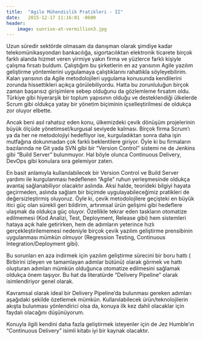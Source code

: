 ```yaml
---
title:  "Agile Mühendislik Pratikleri - II"
date:   2015-12-17 11:16:01 -0600	
header:
    image: sunrise-at-vermillion3.jpg
---
```


Uzun süredir sektörde olmasam da danışman olarak şimdiye kadar telekomünikasyondan bankacılığa, sigortacılıktan elektronik ticarete birçok farklı alanda hizmet veren yirmiye yakın firma ve yüzlerce farklı kişiyle çalışma fırsatı buldum. Çalıştığım bu şirketlerin en az yarısının Agile yazılım geliştirme yöntemlerini uygulamaya çalıştıklarını rahatlıkla söyleyebilirim. Kalan yarısının da Agile metodolojileri uygulama konusunda kendilerini zorunda hissettikleri açıkça görülebiliyordu. Hatta bu zorunluluğun birçok zaman başarısız girişimlere sebep olduğunu da gözlemleme fırsatım oldu. Türkiye gibi hiyerarşik bir toplum yapısının olduğu ve desteklendiği ülkelerde Scrum gibi oldukça yatay bir yönetim biçiminin içselleştirilmesi de oldukça zor oluyor elbette.

Ancak beni asıl rahatsız eden konu, ülkemizdeki çevik dönüşüm projelerinin büyük ölçüde yönetimsel/kurgusal seviyede kalması. Birçok firma Scrum’ı ya da her ne metodolojiyi hedefliyor ise, kurguladıktan sonra daha işin mutfağına dokunmadan çok farklı beklentilere giriyor. Öyle ki bu firmaların bazılarında ne Git yada SVN gibi bir “Version Control” sistemi ne de Jenkins gibi “Build Server” bulunmuyor. Hal böyle olunca Continuous Delivery, DevOps gibi konulara sıra gelemiyor zaten.

En basit anlamıyla kullanılabilecek bir Version Control ve Build Server yardımı ile kurgulanması hedeflenen “Agile” ruhun yerleşmesinde oldukça avantaj sağlanabiliyor olacaktır aslında. Aksi halde, teorideki bilgiyi hayata geçirmeden, aslında sağlam bir biçimde uygulayabileceğimiz pratikleri de değersizleştirmiş oluyoruz. Öyle ki, çevik metodolojilere geçişteki en büyük itici güç olan sürekli geri bildirim, artırımsal ürün gelişimi gibi hedeflere ulaşmak da oldukça güç oluyor. Özellikle tekrar eden taskların otomatize edilmemesi (Kod Analizi, Test, Deployment, Release gibi) hem sistemleri hataya açık hale getirirken, hem de adımların yeterince hızlı gerçekleştirilememesi nedeniyle birçok çevik yazılım geliştirme prensibinin uygulanması mümkün olmuyor (Regression Testing, Continuous Integration/Deployment gibi).

Bu sorunları en aza indirmek için yazılım geliştirme sürecini bir boru hattı ( Birbirini izleyen ve tamamlayan adımlar bütünü) olarak görmek ve hattı oluşturan adımları mümkün olduğunca otomatize edilmesini sağlamak oldukça önem taşıyor. Bu hat da literatürde “Delivery Pipeline” olarak isimlendiriyor genel olarak. 

Kavramsal olarak ideal bir Delivery Pipeline’da bulunması gereken adımları aşağıdaki şekilde özetlemek mümkün. Kullanılabilecek ürün/teknolojilerin akışta bulunması yönlendirici olsa da, konuya ilk kez dahil olacaklar için faydalı olacağını düşünüyorum.

Konuyla ilgili kendini daha fazla geliştirmek isteyenler için de Jez Humble’ın “Continuous Delivery” isimli kitabı iyi bir kaynak olacaktır.

